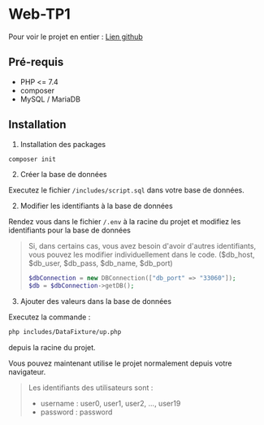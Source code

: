 # Web-TP1

Pour voir le projet en entier : [Lien github](https://github.com/MrAnyx/Web-TP1)

## Pré-requis

- PHP <= 7.4
- composer
- MySQL / MariaDB

## Installation

1. Installation des packages
```bash
composer init
```

2. Créer la base de données

Executez le fichier `/includes/script.sql` dans votre base de données. 

2. Modifier les identifiants à la base de données

Rendez vous dans le fichier `/.env` à la racine du projet et modifiez les identifiants pour la base de données
 
> Si, dans certains cas, vous avez besoin d'avoir d'autres identifiants, vous pouvez les modifier individuellement dans le code. ($db_host, $db_user, $db_pass, $db_name, $db_port)
>
>```php
>$dbConnection = new DBConnection(["db_port" => "33060"]);
>$db = $dbConnection->getDB();
> ```

3. Ajouter des valeurs dans la base de données

Executez la commande :
```bash
php includes/DataFixture/up.php
```
depuis la racine du projet.

Vous pouvez maintenant utilise le projet normalement depuis votre navigateur.

> Les identifiants des utilisateurs sont :
> - username : user0, user1, user2, ..., user19
> - password : password

